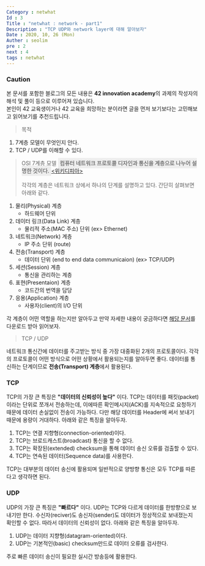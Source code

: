 ```yaml
---
Category : netwhat
Id : 3
Title : "netwhat : network - part1"
Description : "TCP UDP와 network layer에 대해 알아보자"
Date : 2020, 10, 26 (Mon)
Auther : seolim
pre : 2
next : 4
tags : netwhat
---
```


### Caution

본 문서를 포함한 블로그의 모든 내용은 <b>42 innovation academy</b>의 과제의 작성자의 해석 및 풀이 등으로 이루어져 있습니다.</br>본인이 42 교육생이거나 42 교육을 희망하는 분이라면 글을 먼저 보기보다는 고민해보고 읽어보기를 추천드립니다.


> 목적

1. 7계층 모델이 무엇인지 안다.
2. TCP / UDP를 이해할 수 있다.

> OSI 7계층 모델
<span style="color:#777777; font-weight:bold; background-color:#eeeeee; padding:5px">컴퓨터 네트워크 프로토콜 디자인과 통신을 계층으로 나누어 설명한 것이다.</span>[\<위키디피아\>](https://ko.wikipedia.org/wiki/OSI_%EB%AA%A8%ED%98%95)</br></br>각각의 계층은 네트워크 상에서 하나의 단계를 설명하고 있다. 간단히 살펴보면 아래와 같다.

1. 물리(Physical) 계층
    - 하드웨어 단위
2. 데이터 링크(Data Link) 계층 
    - 물리적 주소(MAC 주소) 단위 (ex> Ethernet)
3. 네트워크(Network) 계층 
    - IP 주소 단위 (route)
4. 전송(Transport) 계층
    - 데이터 단위 (end to end data communicaion) (ex> TCP/UDP)
5. 세션(Session) 계층
    - 통신을 관리하는 계층
6. 표현(Presentaion) 계층
    - 코드간의 번역을 담당
7. 응용(Application) 계층
    - 사용자(client)의 I/O 단위

각 계층이 어떤 역할을 하는지만 알아두고 만약 자세한 내용이 궁금하다면 [해당 문서](https://standards.iso.org/ittf/PubliclyAvailableStandards/s020269_ISO_IEC_7498-1_1994(E).zip)를 다운로드 받아 읽어보자.

> TCP / UDP

네트워크 통신간에 데이터를 주고받는 방식 중 가장 대중화된 2개의 프로토콜이다. 각각의 프로토콜이 어떤 방식으로 어떤 상황에서 활용되는지를 알아두면 좋다. 데이터를 통신하는 단계이므로 **전송(Transport) 계층**에서 활용된다.

### TCP

TCP의 가장 큰 특징은 **"데이터의 신뢰성이 높다"** 이다. TCP는 데이터를 패킷(packet)이라는 단위로 쪼개서 전송하는데, 이에따른 확인메시지(ACK)를 지속적으로 요청하기 때문에 데이터 손실없이 전송이 가능하다. 다만 해당 데이터를 Header에 써서 보내기 때문에 용량이 거대하다. 아래와 같은 특징을 알아두자.

1. TCP는 연결 지향형(connection-oriented)이다.
2. TCP는 브로드캐스트(broadcast) 통신을 할 수 없다.
3. TCP는 확장된(extended) checksum을 통해 데이터 송신 오류를 검출할 수 있다.
4. TCP는 연속된 데이터(Sequence data)를 사용한다.

TCP는 대부분의 데이터 송신에 활용되며 일반적으로 양방향 통신은 모두 TCP를 따른다고 생각하면 된다.

### UDP

UDP의 가장 큰 특징은 **"빠르다"** 이다. UDP는 TCP와 다르게 데이터를 한방향으로 보내기만 한다. 수신자(reciver)도 송신자(sender)도 데이터가 정상적으로 보내졌는지 확인할 수 없다. 따라서 데이터의 신뢰성이 없다. 아래와 같은 특징을 알아두자.

1. UDP는 데이터 지향형(datagram-oriented)이다.
2. UDP는 기본적인(basic) checksum만드로 데이터 오류를 검사한다.

주로 빠른 데이터 송신이 필요한 실시간 방송등에 활용한다. 